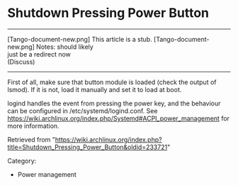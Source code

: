 Shutdown Pressing Power Button
==============================

  ------------------------ ------------------------ ------------------------
  [Tango-document-new.png] This article is a stub.  [Tango-document-new.png]
                           Notes: should likely     
                           just be a redirect now   
                           (Discuss)                
  ------------------------ ------------------------ ------------------------

First of all, make sure that button module is loaded (check the output
of lsmod). If it is not, load it manually and set it to load at boot.

logind handles the event from pressing the power key, and the behaviour
can be configured in /etc/systemd/logind.conf. See
https://wiki.archlinux.org/index.php/Systemd#ACPI_power_management for
more information.

Retrieved from
"https://wiki.archlinux.org/index.php?title=Shutdown_Pressing_Power_Button&oldid=233721"

Category:

-   Power management
